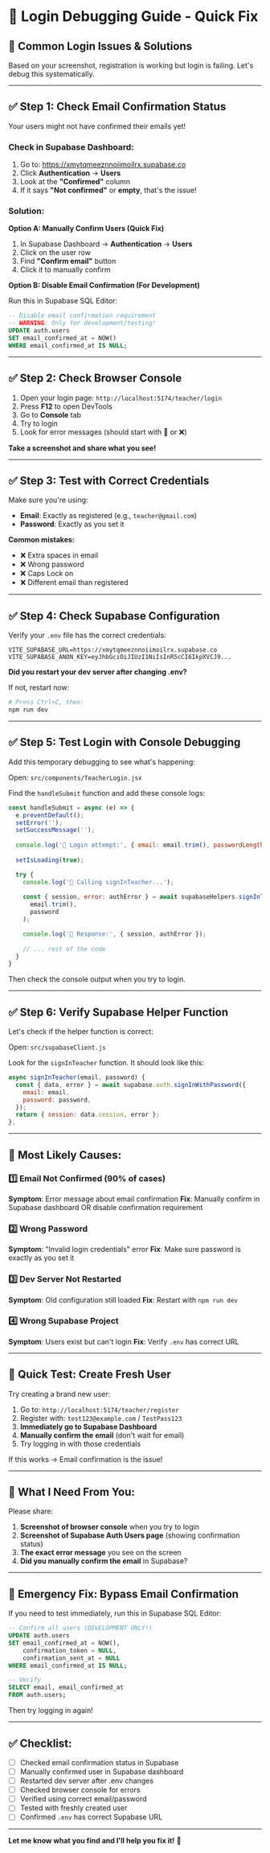 # 🔧 Login Debugging Guide - Quick Fix

## 🚨 Common Login Issues & Solutions

Based on your screenshot, registration is working but login is failing. Let's debug this systematically.

---

## ✅ **Step 1: Check Email Confirmation Status**

Your users might not have confirmed their emails yet!

### **Check in Supabase Dashboard:**

1. Go to: https://xmytqmeeznnoiimoilrx.supabase.co
2. Click **Authentication** → **Users**
3. Look at the **"Confirmed"** column
4. If it says **"Not confirmed"** or **empty**, that's the issue!

### **Solution:**

**Option A: Manually Confirm Users (Quick Fix)**

1. In Supabase Dashboard → **Authentication** → **Users**
2. Click on the user row
3. Find **"Confirm email"** button
4. Click it to manually confirm

**Option B: Disable Email Confirmation (For Development)**

Run this in Supabase SQL Editor:

```sql
-- Disable email confirmation requirement
-- WARNING: Only for development/testing!
UPDATE auth.users 
SET email_confirmed_at = NOW() 
WHERE email_confirmed_at IS NULL;
```

---

## ✅ **Step 2: Check Browser Console**

1. Open your login page: `http://localhost:5174/teacher/login`
2. Press **F12** to open DevTools
3. Go to **Console** tab
4. Try to login
5. Look for error messages (should start with 🔐 or ❌)

**Take a screenshot and share what you see!**

---

## ✅ **Step 3: Test with Correct Credentials**

Make sure you're using:
- **Email**: Exactly as registered (e.g., `teacher@gmail.com`)
- **Password**: Exactly as you set it

**Common mistakes:**
- ❌ Extra spaces in email
- ❌ Wrong password
- ❌ Caps Lock on
- ❌ Different email than registered

---

## ✅ **Step 4: Check Supabase Configuration**

Verify your `.env` file has the correct credentials:

```env
VITE_SUPABASE_URL=https://xmytqmeeznnoiimoilrx.supabase.co
VITE_SUPABASE_ANON_KEY=eyJhbGciOiJIUzI1NiIsInR5cCI6IkpXVCJ9...
```

**Did you restart your dev server after changing .env?**

If not, restart now:
```powershell
# Press Ctrl+C, then:
npm run dev
```

---

## ✅ **Step 5: Test Login with Console Debugging**

Add this temporary debugging to see what's happening:

Open: `src/components/TeacherLogin.jsx`

Find the `handleSubmit` function and add these console logs:

```javascript
const handleSubmit = async (e) => {
  e.preventDefault();
  setError('');
  setSuccessMessage('');
  
  console.log('📝 Login attempt:', { email: email.trim(), passwordLength: password.length });
  
  setIsLoading(true);

  try {
    console.log('🔐 Calling signInTeacher...');
    
    const { session, error: authError } = await supabaseHelpers.signInTeacher(
      email.trim(),
      password
    );

    console.log('📨 Response:', { session, authError });
    
    // ... rest of the code
  }
}
```

Then check the console output when you try to login.

---

## ✅ **Step 6: Verify Supabase Helper Function**

Let's check if the helper function is correct:

Open: `src/supabaseClient.js`

Look for the `signInTeacher` function. It should look like this:

```javascript
async signInTeacher(email, password) {
  const { data, error } = await supabase.auth.signInWithPassword({
    email: email,
    password: password,
  });
  return { session: data.session, error };
},
```

---

## 🎯 **Most Likely Causes:**

### 1️⃣ **Email Not Confirmed** (90% of cases)
**Symptom**: Error message about email confirmation
**Fix**: Manually confirm in Supabase dashboard OR disable confirmation requirement

### 2️⃣ **Wrong Password**
**Symptom**: "Invalid login credentials" error
**Fix**: Make sure password is exactly as you set it

### 3️⃣ **Dev Server Not Restarted**
**Symptom**: Old configuration still loaded
**Fix**: Restart with `npm run dev`

### 4️⃣ **Wrong Supabase Project**
**Symptom**: Users exist but can't login
**Fix**: Verify `.env` has correct URL

---

## 🧪 **Quick Test: Create Fresh User**

Try creating a brand new user:

1. Go to: `http://localhost:5174/teacher/register`
2. Register with: `test123@example.com` / `TestPass123`
3. **Immediately go to Supabase Dashboard**
4. **Manually confirm the email** (don't wait for email)
5. Try logging in with those credentials

If this works → Email confirmation is the issue!

---

## 📸 **What I Need From You:**

Please share:

1. **Screenshot of browser console** when you try to login
2. **Screenshot of Supabase Auth Users page** (showing confirmation status)
3. **The exact error message** you see on the screen
4. **Did you manually confirm the email** in Supabase?

---

## 🔧 **Emergency Fix: Bypass Email Confirmation**

If you need to test immediately, run this in Supabase SQL Editor:

```sql
-- Confirm all users (DEVELOPMENT ONLY!)
UPDATE auth.users 
SET email_confirmed_at = NOW(),
    confirmation_token = NULL,
    confirmation_sent_at = NULL
WHERE email_confirmed_at IS NULL;

-- Verify
SELECT email, email_confirmed_at 
FROM auth.users;
```

Then try logging in again!

---

## ✅ **Checklist:**

- [ ] Checked email confirmation status in Supabase
- [ ] Manually confirmed user in Supabase dashboard
- [ ] Restarted dev server after .env changes
- [ ] Checked browser console for errors
- [ ] Verified using correct email/password
- [ ] Tested with freshly created user
- [ ] Confirmed `.env` has correct Supabase URL

---

**Let me know what you find and I'll help you fix it!** 🚀
